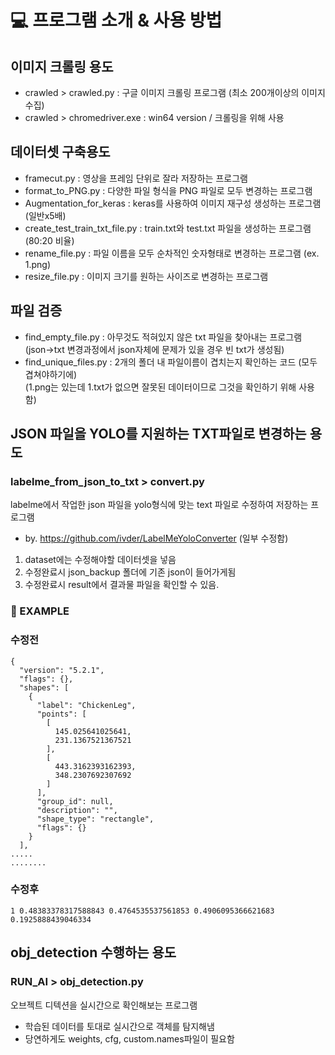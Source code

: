 # 💻 프로그램 소개 & 사용 방법

## 이미지 크롤링 용도
- crawled > crawled.py : 구글 이미지 크롤링 프로그램 (최소 200개이상의 이미지 수집)
- crawled > chromedriver.exe : win64 version / 크롤링을 위해 사용


## 데이터셋 구축용도
- framecut.py : 영상을 프레임 단위로 잘라 저장하는 프로그램
- format_to_PNG.py : 다양한 파일 형식을 PNG 파일로 모두 변경하는 프로그램
- Augmentation_for_keras : keras를 사용하여 이미지 재구성 생성하는 프로그램 (일반x5배)
- create_test_train_txt_file.py : train.txt와 test.txt 파일을 생성하는 프로그램 (80:20 비율)
- rename_file.py : 파일 이름을 모두 순차적인 숫자형태로 변경하는 프로그램 (ex. 1.png)
- resize_file.py : 이미지 크기를 원하는 사이즈로 변경하는 프로그램

## 파일 검증
- find_empty_file.py : 아무것도 적혀있지 않은 txt 파일을 찾아내는 프로그램<br>
(json->txt 변경과정에서 json자체에 문제가 있을 경우 빈 txt가 생성됨)
- find_unique_files.py : 2개의 폴더 내 파일이름이 겹치는지 확인하는 코드 (모두 겹쳐야하기에)<br>
(1.png는 있는데 1.txt가 없으면 잘못된 데이터이므로 그것을 확인하기 위해 사용함)

## JSON 파일을 YOLO를 지원하는 TXT파일로 변경하는 용도
### labelme_from_json_to_txt > convert.py
labelme에서 작업한 json 파일을 yolo형식에 맞는 text 파일로 수정하여 저장하는 프로그램
- by. https://github.com/ivder/LabelMeYoloConverter (일부 수정함)
1. dataset에는 수정해야할 데이터셋을 넣음
2. 수정완료시 json_backup 폴더에 기존 json이 들어가게됨
3. 수정완료시 result에서 결과물 파일을 확인할 수 있음.

### 💌 EXAMPLE
### 수정전
```
{
  "version": "5.2.1",
  "flags": {},
  "shapes": [
    {
      "label": "ChickenLeg",
      "points": [
        [
          145.025641025641,
          231.1367521367521
        ],
        [
          443.3162393162393,
          348.2307692307692
        ]
      ],
      "group_id": null,
      "description": "",
      "shape_type": "rectangle",
      "flags": {}
    }
  ],
.....
........
```
### 수정후
```
1 0.48383378317588843 0.4764535537561853 0.4906095366621683 0.1925888439046334
```
## obj_detection 수행하는 용도
### RUN_AI > obj_detection.py
오브젝트 디텍션을 실시간으로 확인해보는 프로그램
- 학습된 데이터를 토대로 실시간으로 객체를 탐지해냄
- 당연하게도 weights, cfg, custom.names파일이 필요함


